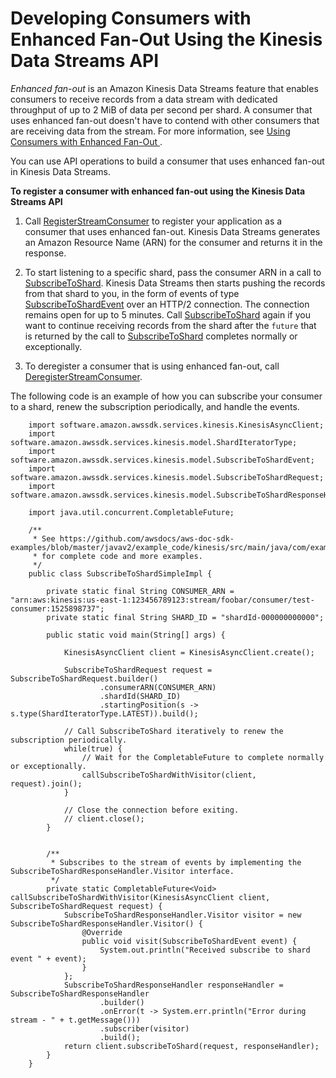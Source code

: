 # Developing Consumers with Enhanced Fan\-Out Using the Kinesis Data Streams API<a name="building-enhanced-consumers-api"></a>

*Enhanced fan\-out* is an Amazon Kinesis Data Streams feature that enables consumers to receive records from a data stream with dedicated throughput of up to 2 MiB of data per second per shard\. A consumer that uses enhanced fan\-out doesn't have to contend with other consumers that are receiving data from the stream\. For more information, see [Using Consumers with Enhanced Fan\-Out ](introduction-to-enhanced-consumers.md)\.

You can use API operations to build a consumer that uses enhanced fan\-out in Kinesis Data Streams\.

**To register a consumer with enhanced fan\-out using the Kinesis Data Streams API**

1. Call [RegisterStreamConsumer](https://docs.aws.amazon.com/kinesis/latest/APIReference/API_RegisterStreamConsumer.html) to register your application as a consumer that uses enhanced fan\-out\. Kinesis Data Streams generates an Amazon Resource Name \(ARN\) for the consumer and returns it in the response\.

1. To start listening to a specific shard, pass the consumer ARN in a call to [SubscribeToShard](https://docs.aws.amazon.com/kinesis/latest/APIReference/API_SubscribeToShard.html)\. Kinesis Data Streams then starts pushing the records from that shard to you, in the form of events of type [SubscribeToShardEvent](https://docs.aws.amazon.com/kinesis/latest/APIReference/API_SubscribeToShardEvent.html) over an HTTP/2 connection\. The connection remains open for up to 5 minutes\. Call [SubscribeToShard](https://docs.aws.amazon.com/kinesis/latest/APIReference/API_SubscribeToShard.html) again if you want to continue receiving records from the shard after the `future` that is returned by the call to [SubscribeToShard](https://docs.aws.amazon.com/kinesis/latest/APIReference/API_SubscribeToShard.html) completes normally or exceptionally\.

1. To deregister a consumer that is using enhanced fan\-out, call [DeregisterStreamConsumer](https://docs.aws.amazon.com/kinesis/latest/APIReference/API_DeregisterStreamConsumer.html)\.

The following code is an example of how you can subscribe your consumer to a shard, renew the subscription periodically, and handle the events\.

```
    import software.amazon.awssdk.services.kinesis.KinesisAsyncClient;
    import software.amazon.awssdk.services.kinesis.model.ShardIteratorType;
    import software.amazon.awssdk.services.kinesis.model.SubscribeToShardEvent;
    import software.amazon.awssdk.services.kinesis.model.SubscribeToShardRequest;
    import software.amazon.awssdk.services.kinesis.model.SubscribeToShardResponseHandler;
     
    import java.util.concurrent.CompletableFuture;
     
    /**
     * See https://github.com/awsdocs/aws-doc-sdk-examples/blob/master/javav2/example_code/kinesis/src/main/java/com/example/kinesis/KinesisStreamEx.java
     * for complete code and more examples.
     */
    public class SubscribeToShardSimpleImpl {
     
        private static final String CONSUMER_ARN = "arn:aws:kinesis:us-east-1:123456789123:stream/foobar/consumer/test-consumer:1525898737";
        private static final String SHARD_ID = "shardId-000000000000";
     
        public static void main(String[] args) {
     
            KinesisAsyncClient client = KinesisAsyncClient.create();
     
            SubscribeToShardRequest request = SubscribeToShardRequest.builder()
                    .consumerARN(CONSUMER_ARN)
                    .shardId(SHARD_ID)
                    .startingPosition(s -> s.type(ShardIteratorType.LATEST)).build();
     
            // Call SubscribeToShard iteratively to renew the subscription periodically.
            while(true) {
                // Wait for the CompletableFuture to complete normally or exceptionally.
                callSubscribeToShardWithVisitor(client, request).join();
            }
     
            // Close the connection before exiting.
            // client.close();
        }
     
     
        /**
         * Subscribes to the stream of events by implementing the SubscribeToShardResponseHandler.Visitor interface.
         */
        private static CompletableFuture<Void> callSubscribeToShardWithVisitor(KinesisAsyncClient client, SubscribeToShardRequest request) {
            SubscribeToShardResponseHandler.Visitor visitor = new SubscribeToShardResponseHandler.Visitor() {
                @Override
                public void visit(SubscribeToShardEvent event) {
                    System.out.println("Received subscribe to shard event " + event);
                }
            };
            SubscribeToShardResponseHandler responseHandler = SubscribeToShardResponseHandler
                    .builder()
                    .onError(t -> System.err.println("Error during stream - " + t.getMessage()))
                    .subscriber(visitor)
                    .build();
            return client.subscribeToShard(request, responseHandler);
        }
    }
```